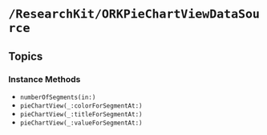 # ``/ResearchKit/ORKPieChartViewDataSource``

<!-- The content below this line is auto-generated and is redundant. You should either incorporate it into your content above this line or delete it. -->

## Topics

### Instance Methods

- ``numberOfSegments(in:)``
- ``pieChartView(_:colorForSegmentAt:)``
- ``pieChartView(_:titleForSegmentAt:)``
- ``pieChartView(_:valueForSegmentAt:)``